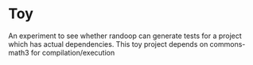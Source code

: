 # Toy
An experiment to see whether randoop can generate tests for a project which has actual dependencies. This toy project depends on commons-math3 for compilation/execution
